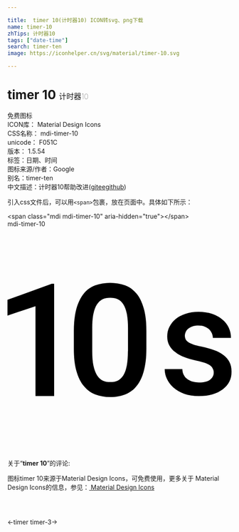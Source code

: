 ```yaml
---

title:  timer 10(计时器10) ICON转svg、png下载
name: timer-10
zhTips: 计时器10
tags: ["date-time"]
search: timer-ten
image: https://iconhelper.cn/svg/material/timer-10.svg

---
```


# timer 10  <small style="font-size: 60%;font-weight: 100">计时器10</small>


<div class="detail-page">
<p>
<span><span class="badge-success badge">免费图标</span> </span>
<br/>
<span>
ICON库：
<span class="badge-secondary badge">Material Design Icons</span> 
</span>
<br/>
<span>
CSS名称：
<span class="badge-secondary badge">mdi-timer-10</span> 
</span>
<br/>
<span>
unicode：
<span class="badge-secondary badge">F051C</span> 
<copy-btn content='F051C' btn-title=""></copy-btn>
<copy-btn :content='String.fromCodePoint(parseInt("F051C", 16))' btn-title="复制U"></copy-btn>
</span>
<br/>
<span>
版本：
<span class="badge-secondary badge">1.5.54</span> 
</span><br/><span>标签：<span class="badge-light badge"><router-link to="/tags/date-time.html">日期、时间</router-link></span></span>
<br/>
<span>图标来源/作者：<span class="badge-light badge">Google</span></span> 
<br/>
<span>别名：<span class="badge-light badge">timer-ten</span></span><br/><span class="zh-detail">中文描述：<span class="badge-primary badge">计时器10</span><span class="help-link"><span>帮助改进</span>(<a href="https://gitee.com/liuwave/icon-helper/edit/master/json/material/timer-10.json" target="_blank" rel="noopener noreferrer">gitee</a><a href="https://github.com/liuwave/icon-helper/edit/master/json/material/timer-10.json" target="_blank" rel="noopener noreferrer">github</a></span>)</span><br/>
</p>
</div>
<div class="alert alert-dark">
  <i class="mdi mdi-timer-10 mdi-48px"></i>
  <i class="mdi mdi-timer-10 mdi-36px"></i>
  <i class="mdi mdi-timer-10 mdi-24px"></i>
  <i class="mdi mdi-timer-10 mdi-18px"></i>
</div>
<div>
  <p>引入css文件后，可以用<code>&lt;span&gt;</code>包裹，放在页面中。具体如下所示：    
  </p>
  <div class="alert alert-primary" style="font-size: 14px">
    &lt;span class="mdi mdi-timer-10" aria-hidden="true"&gt;&lt;/span&gt;
    <copy-btn content='<span class="mdi mdi-timer-10" aria-hidden="true"></span>'></copy-btn>
  </div>
  <div class="alert alert-secondary">
    <i class="mdi mdi-timer-10"
    style="font-size: 24px"
    aria-hidden="true"></i> mdi-timer-10
    <copy-btn content="mdi-timer-10" btn-title="复制图标名称"></copy-btn>
  </div>
</div>
<div id="svg" class="svg-wrap">
<svg xmlns="http://www.w3.org/2000/svg" viewBox="0 0 24 24"><path d="M12.9,13.22C12.9,13.82 12.86,14.33 12.78,14.75C12.7,15.17 12.58,15.5 12.42,15.77C12.26,16.03 12.06,16.22 11.83,16.34C11.6,16.46 11.32,16.5 11,16.5C10.71,16.5 10.43,16.46 10.19,16.34C9.95,16.22 9.75,16.03 9.59,15.77C9.43,15.5 9.3,15.17 9.21,14.75C9.12,14.33 9.08,13.82 9.08,13.22V10.72C9.08,10.12 9.12,9.61 9.21,9.2C9.3,8.79 9.42,8.46 9.59,8.2C9.75,7.95 9.95,7.77 10.19,7.65C10.43,7.54 10.7,7.5 11,7.5C11.31,7.5 11.58,7.54 11.81,7.65C12.05,7.76 12.25,7.94 12.41,8.2C12.57,8.45 12.7,8.78 12.78,9.19C12.86,9.6 12.91,10.11 12.91,10.71V13.22M13.82,7.05C13.5,6.65 13.07,6.35 12.59,6.17C12.12,6 11.58,5.9 11,5.9C10.42,5.9 9.89,6 9.41,6.17C8.93,6.35 8.5,6.64 8.18,7.05C7.84,7.46 7.58,8 7.39,8.64C7.21,9.29 7.11,10.09 7.11,11.03V12.95C7.11,13.89 7.2,14.69 7.39,15.34C7.58,16 7.84,16.53 8.19,16.94C8.53,17.35 8.94,17.65 9.42,17.83C9.9,18 10.43,18.11 11,18.11C11.6,18.11 12.13,18 12.6,17.83C13.08,17.65 13.5,17.35 13.82,16.94C14.16,16.53 14.42,16 14.6,15.34C14.78,14.69 14.88,13.89 14.88,12.95V11.03C14.88,10.09 14.79,9.29 14.6,8.64C14.42,8 14.16,7.45 13.82,7.05M23.78,14.37C23.64,14.09 23.43,13.84 23.15,13.63C22.87,13.42 22.54,13.24 22.14,13.1C21.74,12.96 21.29,12.83 20.79,12.72C20.44,12.65 20.15,12.57 19.92,12.5C19.69,12.41 19.5,12.33 19.37,12.24C19.23,12.15 19.14,12.05 19.09,11.94C19.04,11.83 19,11.7 19,11.55C19,11.41 19.04,11.27 19.1,11.14C19.16,11 19.25,10.89 19.37,10.8C19.5,10.7 19.64,10.62 19.82,10.56C20,10.5 20.22,10.47 20.46,10.47C20.71,10.47 20.93,10.5 21.12,10.58C21.31,10.65 21.47,10.75 21.6,10.87C21.73,11 21.82,11.13 21.89,11.29C21.95,11.45 22,11.61 22,11.78H23.94C23.94,11.39 23.86,11.03 23.7,10.69C23.54,10.35 23.31,10.06 23,9.81C22.71,9.56 22.35,9.37 21.92,9.22C21.5,9.07 21,9 20.46,9C19.95,9 19.5,9.07 19.07,9.21C18.66,9.35 18.3,9.54 18,9.78C17.72,10 17.5,10.3 17.34,10.62C17.18,10.94 17.11,11.27 17.11,11.63C17.11,12 17.19,12.32 17.34,12.59C17.5,12.87 17.7,13.11 18,13.32C18.25,13.53 18.58,13.7 18.96,13.85C19.34,14 19.77,14.11 20.23,14.21C20.62,14.29 20.94,14.38 21.18,14.47C21.42,14.56 21.61,14.66 21.75,14.76C21.88,14.86 21.97,15 22,15.1C22.07,15.22 22.09,15.35 22.09,15.5C22.09,15.81 21.96,16.06 21.69,16.26C21.42,16.46 21.03,16.55 20.5,16.55C20.3,16.55 20.09,16.53 19.88,16.47C19.67,16.42 19.5,16.34 19.32,16.23C19.15,16.12 19,15.97 18.91,15.79C18.8,15.61 18.74,15.38 18.73,15.12H16.84C16.84,15.5 16.92,15.83 17.08,16.17C17.24,16.5 17.47,16.82 17.78,17.1C18.09,17.37 18.47,17.59 18.93,17.76C19.39,17.93 19.91,18 20.5,18C21.04,18 21.5,17.95 21.95,17.82C22.38,17.69 22.75,17.5 23.06,17.28C23.37,17.05 23.6,16.77 23.77,16.45C23.94,16.13 24,15.78 24,15.39C24,15 23.93,14.65 23.78,14.37M0,7.72V9.4L3,8.4V18H5V6H4.75L0,7.72Z" /></svg>
</div>
<detail full-name='mdi-timer-10'></detail>
<div class="icon-detail__container">
<p>关于“<b>timer 10</b>”的评论:</p>
</div>
<Vssue title="关于“timer 10”的评论" />    
<div><p>图标timer 10来源于Material Design Icons，可免费使用，更多关于 Material Design Icons的信息，参见：<a target="_blank" href="https://iconhelper.cn/material.html"> Material Design Icons</a>
</p></div>

<div style="padding:2rem 0 " class="page-nav"><p class="inner"><span class="prev">←<router-link to="/icon/timer.html">timer</router-link></span> <span class="next"><router-link to="/icon/timer-3.html">timer-3</router-link>→</span></p></div>

